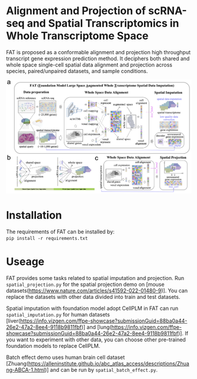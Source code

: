 # Alignment and Projection of scRNA-seq and Spatial Transcriptomics in Whole Transcriptome Space
FAT is proposed as a conformable alignment and projection high throughput transcript gene expression prediction method. It deciphers both shared and whole space single-cell spatial data alignment and projection across species, paired/unpaired datasets, and sample conditions. 

![FAT workflow](https://github.com/qingli7/FAT/blob/main/FAT_workflow.jpg?raw=true)


# Installation
The requirements of FAT can be installed by:  
`pip install -r requirements.txt`

# Useage
FAT provides some tasks related to spatial imputation and projection. 
Run `spatial_projection.py` for the spatial projection demo on [mouse datasets(https://www.nature.com/articles/s41592-022-01480-9)]. You can replace the datasets with other data divided into train and test datasets.

Spatial imputation with foundation model adopt CellPLM in FAT can run `spatial_imputation.py` for human datasets [liver(https://info.vizgen.com/ffpe-showcase?submissionGuid=88ba0a44-26e2-47a2-8ee4-9118b9811fbf)] and [lung(https://info.vizgen.com/ffpe-showcase?submissionGuid=88ba0a44-26e2-47a2-8ee4-9118b9811fbf)]. If you want to experiment with other data, you can choose other pre-trained foundation models to replace CellPLM.

Batch effect demo uses human brain cell dataset [Zhuang(https://alleninstitute.github.io/abc_atlas_access/descriptions/Zhuang-ABCA-1.html)] and can be run by `spatial_batch_effect.py`.
